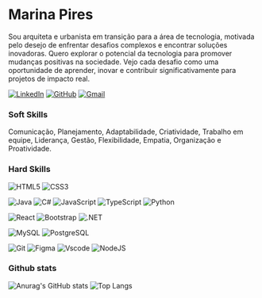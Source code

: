 # Marina Pires

Sou arquiteta e urbanista em transição para a área de tecnologia, motivada pelo desejo de enfrentar desafios complexos e
encontrar soluções inovadoras. Quero explorar o potencial da tecnologia para promover mudanças positivas na sociedade. Vejo
cada desafio como uma oportunidade de aprender, inovar e contribuir significativamente para projetos de impacto real.

[![LinkedIn](https://img.shields.io/badge/LinkedIn-000?style=for-the-badge&logo=linkedin&logoColor=linkedln)](https://www.linkedin.com/in/marinapiressg/)
[![GitHub](https://img.shields.io/badge/GitHub-000?style=for-the-badge&logo=github&logoColor=white)](https://github.com/marinapiress)
[![Gmail](https://img.shields.io/badge/Gmail-000?style=for-the-badge&logo=gmail&logoColor=white)](mailto:marinapiressg@gmail.com)

### Soft Skills

Comunicação, Planejamento, Adaptabilidade, Criatividade, Trabalho em equipe, Liderança, Gestão, Flexibilidade, Empatia, Organização e Proatividade.

### Hard Skills

![HTML5](https://img.shields.io/badge/HTML5-000?style=for-the-badge&logo=html5&logoColor=html)
![CSS3](https://img.shields.io/badge/CSS3-000?style=for-the-badge&logo=css3&logoColor=1572B6)

![Java](https://img.shields.io/badge/java-000.svg?style=for-the-badge&logo=openjdk&logoColor=%23ED8B00)
![C#](https://img.shields.io/badge/C%23-000?style=for-the-badge&logo=c-sharp)
![JavaScript](https://img.shields.io/badge/JavaScript-000?style=for-the-badge&logo=javascript&logoColor=javascrpt)
![TypeScript](https://img.shields.io/badge/TypeScript-000?style=for-the-badge&logo=typescript&logoColor=typescript)
![Python](https://img.shields.io/badge/python-000?style=for-the-badge&logo=python&logoColor=python)

![React](https://img.shields.io/badge/React-000?style=for-the-badge&logo=react&logoColor=react)
![Bootstrap](https://img.shields.io/badge/-boostrap-000?style=for-the-badge&logo=bootstrap&logoColor=bootstrap)
![.NET](https://img.shields.io/badge/.NET-000?style=for-the-badge&logo=.net&logoColor=.net)

![MySQL](https://img.shields.io/badge/MySQL-000?style=for-the-badge&logo=mysql&logoColor=mysql)
![PostgreSQL](https://img.shields.io/badge/PostgreSQL-000?style=for-the-badge&logo=postgresql)

![Git](https://img.shields.io/badge/GIT-000?style=for-the-badge&logo=git&logoColor=git)
![Figma](https://img.shields.io/badge/Figma-000?style=for-the-badge&logo=figma&logoColor=figma)
![Vscode](https://img.shields.io/badge/Vscode-000?style=for-the-badge&logo=visual-studio-code&logoColor=007ACC)
![NodeJS](https://img.shields.io/badge/node.js-000?style=for-the-badge&logo=node.js&logoColor=6DA55F)

### Github stats

![Anurag's GitHub stats](https://github-readme-stats.vercel.app/api?username=marinapiress&theme=github_dark&bg_color=000&icon_color=F7BE81&show_icons=true&title_color=F7BE81&hide_title=true&hide=stars) 
![Top Langs](https://github-readme-stats-git-masterrstaa-rickstaa.vercel.app/api/top-langs/?username=marinapiress&layout=compact&bg_color=000&&title_color=F7BE81&text_color=FFF&hide_title=true)
